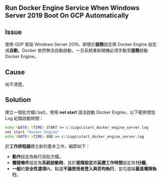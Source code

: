 ## Run Docker Engine Service When Windows Server 2019 Boot On GCP Automatically

## Issue

使用 GDP 架設 Windows Server 2019，即便於**服務**設定將 Docker Engine 設定成**自動**，Docker 依然無法自動啟動，一旦系統重新開機必須手動至**服務**啟動 Docker Engine。

## Cause

尚不清楚。

## Solution

建立一個批次檔(.bat)，使用 **net start** 語法啟動 Docker Engine，以下範例增加 Log 紀錄啟動時間：

```bat
echo %DATE% %TIME% START >> c:\Logs\start_docker_engine_server.log
net start "Docker Engine"
echo %DATE% %TIME% END >> c:\Logs\start_docker_engine_server.log
```

於**工作排程器**建立新的基本工作，細節如下：

- **動作**設定為執行該批次檔。
- **觸發條件**設定為**系統啟動時**，並於**進階設定**將**延遲工作時間**設定為**1分鐘**。
- **一般**的**安全性選項**內，點選**不論使用者登入與否均執行**，並勾選**以最高權限執行**。


